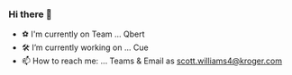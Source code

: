 ### Hi there 👋

- ⚽️ I'm currently on Team ... Qbert
- 🛠 I’m currently working on ... Cue
- 📫 How to reach me: ... Teams & Email as scott.williams4@kroger.com
